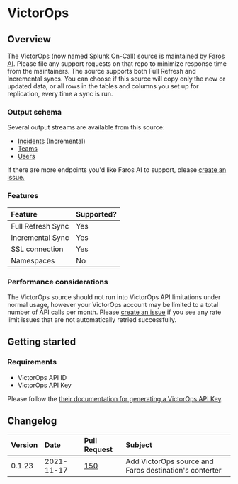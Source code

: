 # VictorOps

## Overview

The VictorOps (now named Splunk On-Call) source is maintained by [Faros
AI](https://github.com/faros-ai/airbyte-connectors/tree/main/sources/victorops-source).
Please file any support requests on that repo to minimize response time from the
maintainers. The source supports both Full Refresh and Incremental syncs. You
can choose if this source will copy only the new or updated data, or all rows in
the tables and columns you set up for replication, every time a sync is run.

### Output schema

Several output streams are available from this source:

* [Incidents](https://portal.victorops.com/public/api-docs.html#!/Reporting/get_api_reporting_v2_incidents) \(Incremental\)
* [Teams](https://portal.victorops.com/public/api-docs.html#!/Teams/get_api_public_v1_team)
* [Users](https://portal.victorops.com/public/api-docs.html#!/Users/get_api_public_v1_user)

If there are more endpoints you'd like Faros AI to support, please [create an
issue.](https://github.com/faros-ai/airbyte-connectors/issues/new)

### Features

| Feature | Supported? |
| :--- | :--- |
| Full Refresh Sync | Yes |
| Incremental Sync | Yes |
| SSL connection | Yes |
| Namespaces | No |

### Performance considerations

The VictorOps source should not run into VictorOps API limitations under normal
usage, however your VictorOps account may be limited to a total number of API
calls per month.  Please [create an
issue](https://github.com/faros-ai/airbyte-connectors/issues/new) if you see any
rate limit issues that are not automatically retried successfully.

## Getting started

### Requirements

* VictorOps API ID
* VictorOps API Key

Please follow the [their documentation for generating a VictorOps API
Key](https://help.victorops.com/knowledge-base/api/).

## Changelog

| Version | Date | Pull Request | Subject |
| :--- | :--- | :--- | :--- |
| 0.1.23 | 2021-11-17 | [150](https://github.com/faros-ai/airbyte-connectors/pull/150) | Add VictorOps source and Faros destination's conterter |
